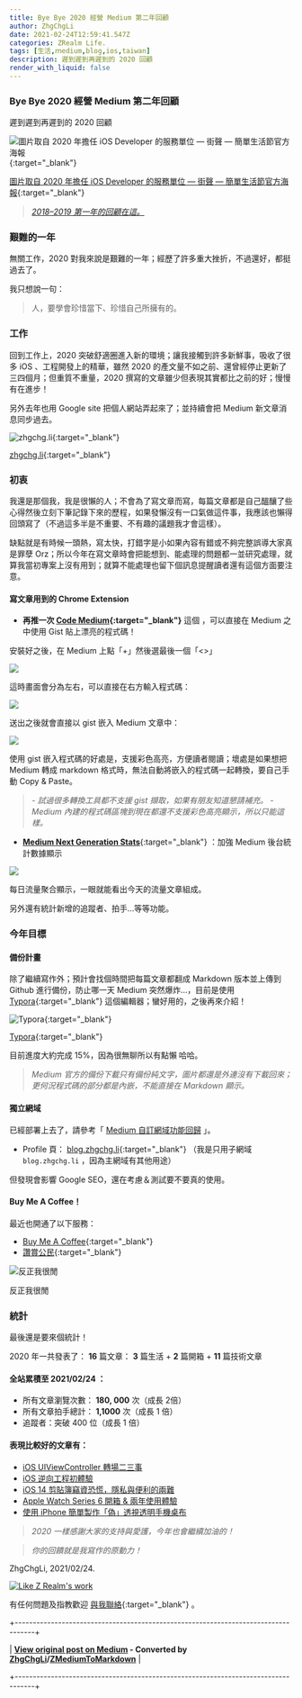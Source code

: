 ```yaml
---
title: Bye Bye 2020 經營 Medium 第二年回顧
author: ZhgChgLi
date: 2021-02-24T12:59:41.547Z
categories: ZRealm Life.
tags: [生活,ｍedium,blog,ios,taiwan]
description: 遲到遲到再遲到的 2020 回顧
render_with_liquid: false
---
```


### Bye Bye 2020 經營 Medium 第二年回顧

遲到遲到再遲到的 2020 回顧


![圖片取自 2020 年擔任 iOS Developer 的服務單位 — 街聲 — 簡單生活節官方海報](/assets/5ea3311119d8/1*QUUs5mDHixGd6jts8A2W6Q.png "圖片取自 2020 年擔任 iOS Developer 的服務單位 — 街聲 — 簡單生活節官方海報"){:target="_blank"}

[圖片取自 2020 年擔任 iOS Developer 的服務單位 — 街聲 — 簡單生活節官方海報](https://simplelife.streetvoice.com/2020/){:target="_blank"}
> [_2018–2019 第一年的回顧在這。_](../d01252331b53)

### 艱難的一年

無關工作，2020 對我來說是艱難的一年；經歷了許多重大挫折，不過還好，都挺過去了。

我只想說一句：


> 人，要學會珍惜當下、珍惜自己所擁有的。

### 工作

回到工作上，2020 突破舒適圈進入新的環境；讓我接觸到許多新鮮事，吸收了很多 iOS 、工程開發上的精華，雖然 2020 的產文量不如之前、還曾經停止更新了三四個月；但重質不重量，2020 撰寫的文章雖少但表現其實都比之前的好；慢慢有在進步！

另外去年也用 Google site 把個人網站弄起來了；並持續會把 Medium 新文章消息同步過去。


![zhgchg\.li](/assets/5ea3311119d8/1*O4AmlRnkMv0jLxpre9bktA.png "zhgchg\.li"){:target="_blank"}

[zhgchg.li](http://www.zhgchg.li){:target="_blank"}
### 初衷

我還是那個我，我是很懶的人；不會為了寫文章而寫，每篇文章都是自己醞釀了些心得然後立刻下筆記錄下來的歷程，如果發懶沒有一口氣做這件事，我應該也懶得回頭寫了（不過這多半是不重要、不有趣的議題我才會這樣）。

缺點就是有時候一頭熱，寫太快，打錯字是小如果內容有錯或不夠完整誤導大家真是罪孽 Orz；所以今年在寫文章時會把能想到、能處理的問題都一並研究處理，就算我當初專案上沒有用到；就算不能處理也留下個訊息提醒讀者還有這個方面要注意。
#### 寫文章用到的 Chrome Extension
- **再推一次 [Code Medium](https://chrome.google.com/webstore/detail/code-medium/dganoageikmadjocbmklfgaejpkdigbe){:target="_blank"}** 這個 ，可以直接在 Medium 之中使用 Gist 貼上漂亮的程式碼！


安裝好之後，在 Medium 上點「+」然後選最後一個「<>」


![](/assets/5ea3311119d8/1*dhLr-LydWl6vuvcA9P9UNw.png)


這時畫面會分為左右，可以直接在右方輸入程式碼：


![](/assets/5ea3311119d8/1*lJb-wRFoFgmTTNCBtYJ74g.png)


送出之後就會直接以 gist 嵌入 Medium 文章中：


![](/assets/5ea3311119d8/1*69EgN0TUBDBEWSDusjDd7Q.png)


使用 gist 嵌入程式碼的好處是，支援彩色高亮，方便讀者閱讀；壞處是如果想把 Medium 轉成 markdown 格式時，無法自動將嵌入的程式碼一起轉換，要自己手動 Copy & Paste。
> _- 試過很多轉換工具都不支援 gist 擷取，如果有朋友知道懇請補充。_ 
_- Medium 內建的程式碼區塊到現在都還不支援彩色高亮顯示，所以只能這樣。_

- [**Medium Next Generation Stats**](https://chrome.google.com/webstore/detail/medium-next-generation-st/fhopcbdfcaleefngfpglahlpfhagendo){:target="_blank"} ：加強 Medium 後台統計數據顯示



![](/assets/5ea3311119d8/1*3oHyZfBg6vURkwfvVvblNg.png)


每日流量聚合顯示，一眼就能看出今天的流量文章組成。

另外還有統計新增的追蹤者、拍手…等等功能。
### 今年目標
#### 備份計畫

除了繼續寫作外；預計會找個時間把每篇文章都翻成 Markdown 版本並上傳到 Github 進行備份，防止哪一天 Medium 突然爆炸…，目前是使用 [Typora](http://typora.io/){:target="_blank"} 這個編輯器；蠻好用的，之後再來介紹！


![Typora](/assets/5ea3311119d8/1*zbgIDgPkq36aU01YSrNGvg.png "Typora"){:target="_blank"}

[Typora](http://typora.io/){:target="_blank"}

目前進度大約完成 15%，因為很無聊所以有點懶 哈哈。
> _Medium 官方的備份下載只有備份純文字，圖片都還是外連沒有下載回來；更何況程式碼的部分都是內嵌，不能直接在 Markdown 顯示。_

#### 獨立網域

已經部署上去了，請參考「 [Medium 自訂網域功能回歸](../d9a95d4224ea) 」。
- Profile 頁： [blog.zhgchg.li](http://blog.zhgchg.li/){:target="_blank"} （我是只用子網域 `blog.zhgchg.li` ，因為主網域有其他用途）


但發現會影響 Google SEO，還在考慮＆測試要不要真的使用。
#### Buy Me A Coffee！

最近也開通了以下服務：
- [Buy Me A Coffee](https://www.buymeacoffee.com/zhgchgli){:target="_blank"}
- [讚賞公民](https://liker.land/zhgchgli/civic){:target="_blank"}



![反正我很閒](/assets/5ea3311119d8/1*CkHby264C3AC5ixNj8qIrw.png "反正我很閒")

反正我很閒
### 統計

最後還是要來個統計！

2020 年一共發表了：
**16** 篇文章： **3** 篇生活 + **2** 篇開箱 + **11** 篇技術文章
#### 全站累積至 2021/02/24 ：
- 所有文章瀏覽次數： **180, 000** 次（成長 2倍）
- 所有文章拍手總計： **1,1000** 次（成長 1 倍）
- 追蹤者：突破 400 位（成長 1 倍）

#### 表現比較好的文章有：
- [iOS UIViewController 轉場二三事](../14cee137c565)
- [iOS 逆向工程初體驗](../7498e1ff93ce)
- [iOS 14 剪貼簿竊資恐慌，隱私與便利的兩難](../8a04443024e2)
- [Apple Watch Series 6 開箱 & 兩年使用體驗](../eab0e984043)
- [使用 iPhone 簡單製作「偽」透視透明手機桌布](../2e4429f410d6)



> _2020 一樣感謝大家的支持與愛護，今年也會繼續加油的！_



> _你的回饋就是我寫作的原動力！_


ZhgChgLi, 2021/02/24.


[![Like Z Realm's work](https://button.like.co/images/og/likebutton.png "Like Z Realm's work")](https://button.like.co/zhgchgli)


有任何問題及指教歡迎 [與我聯絡](https://www.zhgchg.li/contact){:target="_blank"} 。



+-----------------------------------------------------------------------------------+

| **[View original post on Medium](https://medium.com/zrealm-life/bye-bye-2020-%E7%B6%93%E7%87%9F-medium-%E7%AC%AC%E4%BA%8C%E5%B9%B4%E5%9B%9E%E9%A1%A7-5ea3311119d8) - Converted by [ZhgChgLi](https://zhgchg.li)/[ZMediumToMarkdown](https://github.com/ZhgChgLi/ZMediumToMarkdown)** |

+-----------------------------------------------------------------------------------+
